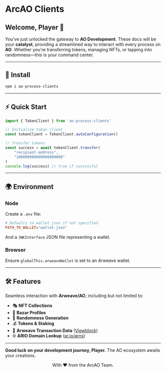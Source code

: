 # ArcAO Clients  

## Welcome, Player 👾  

You've just unlocked the gateway to **AO Development**. These docs will be your **catalyst**, providing a streamlined way to interact with every process on **AO**. Whether you're transferring tokens, managing NFTs, or tapping into randomness—this is your command center.  

---

## 🚀 Install  

```sh
npm i ao-process-clients
```

---

## ⚡ Quick Start  

```ts
import { TokenClient } from 'ao-process-clients'

// Initialize token client
const tokenClient = TokenClient.autoConfiguration()

// Transfer tokens
const success = await tokenClient.transfer(
    "recipient-address",
    "100000000000000000000"
)
console.log(success) // true if successful
```

---

## 🌍 Environment  

### **Node**  
Create a `.env` file:  

```ini
# Defaults to wallet.json if not specified
PATH_TO_WALLET="wallet.json" 
```

And a `JWKInterface` JSON file representing a wallet.  

### **Browser**  
Ensure `globalThis.arweaveWallet` is set to an Arweave wallet.  

---

## 🛠 Features  

Seamless interaction with **Arweave/AO**, including but not limited to:  

- 🎭 **NFT Collections**  
- 🏪 **Bazar Profiles**  
- 🎲 **Randomness Generation**  
- 💰 **Tokens & Staking**  
- 📜 **Arweave Transaction Data** ([Viewblock](https://viewblock.io/arweave))  
- 🌐 **ARIO Domain Lookup** ([ar.io/arns](https://ar.io/arns))  

---

**Good luck on your development journey, Player.** The AO ecosystem awaits your creations.  

<p align="center">  
  With ❤️ from the ArcAO Team.  
</p>  
